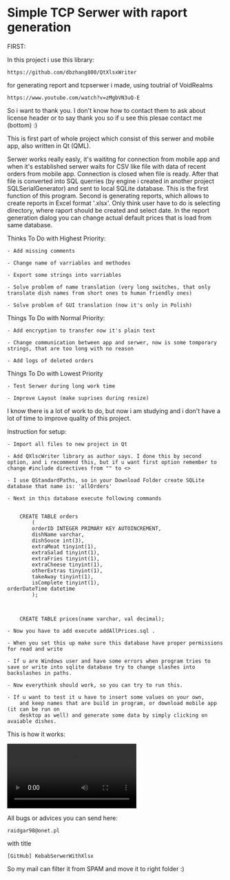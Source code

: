 # Simple TCP Serwer with raport generation

FIRST:

In this project i use this library:

	https://github.com/dbzhang800/QtXlsxWriter

for generating report and tcpserwer i made, using toutrial of VoidRealms

	https://www.youtube.com/watch?v=zMgbVN3uQ-E

So i want to thank you. I don't know how to contact them to ask about license header or to say thank you so if u see this plesae contact me (bottom) :)

This is first part of whole project which consist of this serwer and mobile app, also written in Qt (QML).

Serwer works really easly, it's waititng for connection from mobile app and when it's established
serwer waits for CSV like file with data of recent orders from mobile app. Connection is closed when file is ready. After that file is converted into SQL querries (by engine i created in another project SQLSerialGenerator) and sent to local SQLite database. This is the first function of this program. Second is generating reports, which allows to create reports in Excel format '.xlsx'. Only think user have to do is selecting directory, where raport should be created and select date. In the report generation dialog you can change actual default prices that is load from same database. 

Thinks To Do with Highest Priority:

	- Add missing comments

	- Change name of varriables and methodes

	- Export some strings into varriables

	- Solve problem of name translation (very long switches, that only translate dish names from short ones to human friendly ones)

	- Solve problem of GUI translation (now it's only in Polish)



Things To Do with Normal Priority:

	- Add encryption to transfer now it's plain text

	- Change communication between app and serwer, now is some tomporary strings, that are too long with no reason

	- Add logs of deleted orders



Things To Do with Lowest Priority

	- Test Serwer during long work time

	- Improve Layout (make suprises during resize)


I know there is a lot of work to do, but now i am studying and i don't have a lot of time to improve quality of this project.

Instruction for setup:

	- Import all files to new project in Qt
	
	- Add QXlscWriter library as author says. I done this by second option, and i recommend this, but if u want first option remember to change #include directives from "" to <> 

	- I use QStandardPaths, so in your Download Folder create SQLite database that name is: 'allOrders'

	- Next in this database execute following commands

		
		CREATE TABLE orders
			(
			orderID INTEGER PRIMARY KEY AUTOINCREMENT,
			dishName varchar,
			dishSouce int(3),
			extraMeat tinyint(1),
  			extraSalad tinyint(1),
			extraFries tinyint(1),
			extraCheese tinyint(1),
			otherExtras tinyint(1),
			takeAway tinyint(1),
			isComplete tinyint(1),                                                                                	orderDateTime datetime
			);



		CREATE TABLE prices(name varchar, val decimal);

	- Now you have to add execute addAllPrices.sql . 

	- When you set this up make sure this database have proper permissions for read and write

	- If u are Windows user and have some errors when program tries to save or write into sqlite database try to change slashes into backslashes in paths.

	- Now everythink should work, so you can try to run this.

	- If u want to test it u have to insert some values on your own, 
		and keep names that are build in program, or download mobile app (it can be run on 
		desktop as well) and generate some data by simply clicking on avaiable dishes.



This is how it works:

![Presentation](https://raw.githubusercontent.com/raidgar98/KebabSerwerWithXlsx/master/HowSerwWork.mp4?raw=true)


All bugs or advices you can send here:

	raidgar98@onet.pl

with title

	[GitHub] KebabSerwerWithXlsx

So my mail can filter it from SPAM and move it to right folder :)

